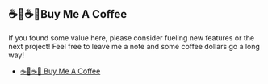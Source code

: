 ## ☕💛☕🤝Buy Me A Coffee

If you found some value here, please consider fueling new features or the next project! Feel free to leave me a note and some coffee dollars go a long way!

- [☕💛☕🤝 Buy Me A Coffee](https://buymeacoffee.com/kylebuilds)
